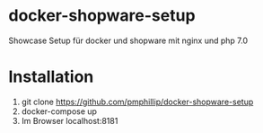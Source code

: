 # docker-shopware-setup

Showcase Setup für docker und shopware mit nginx und php 7.0

# Installation

1. git clone https://github.com/pmphillip/docker-shopware-setup
2. docker-compose up
3. Im Browser localhost:8181
